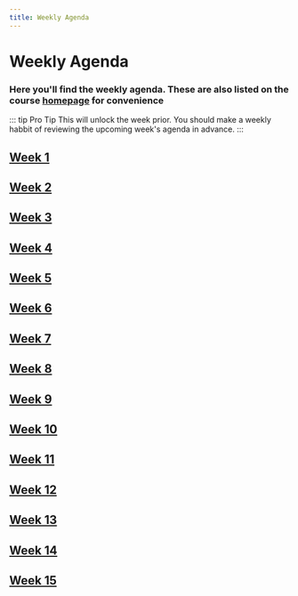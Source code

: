 ```yaml
---
title: Weekly Agenda
---
```


# Weekly Agenda

### Here you'll find the weekly agenda. These are also listed on the course [homepage](/) for convenience

::: tip Pro Tip
This will unlock the week prior. You should make a weekly habbit of reviewing the upcoming week's agenda in advance.
:::

## [Week 1](./week-1)

## [Week 2](./week-2)

## [Week 3](./week-3)

## [Week 4](./week-4)

## [Week 5](./week-5)

## [Week 6](./week-6)

## [Week 7](./week-7-disabled)

## [Week 8](./week-8)

## [Week 9](./week-9)

## [Week 10](./week-10)

## [Week 11](./week-11)

## [Week 12](./week-12)

## [Week 13](./week-13)

## [Week 14](./week-14)

## [Week 15](./week-15)
